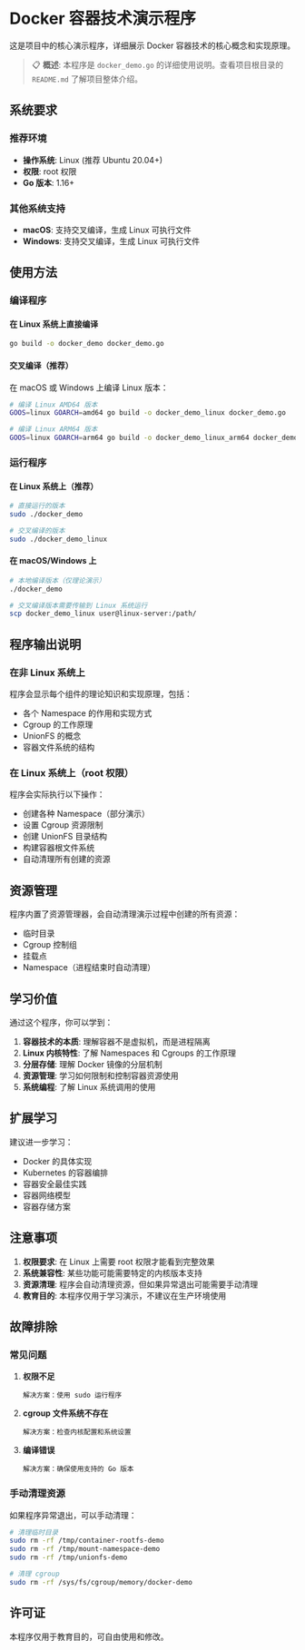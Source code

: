 # Docker 容器技术演示程序

这是项目中的核心演示程序，详细展示 Docker 容器技术的核心概念和实现原理。

> 📋 **概述**: 本程序是 `docker_demo.go` 的详细使用说明。查看项目根目录的 `README.md` 了解项目整体介绍。

## 系统要求

### 推荐环境
- **操作系统**: Linux (推荐 Ubuntu 20.04+)
- **权限**: root 权限
- **Go 版本**: 1.16+

### 其他系统支持
- **macOS**: 支持交叉编译，生成 Linux 可执行文件
- **Windows**: 支持交叉编译，生成 Linux 可执行文件

## 使用方法

### 编译程序

#### 在 Linux 系统上直接编译
```bash
go build -o docker_demo docker_demo.go
```

#### 交叉编译（推荐）
在 macOS 或 Windows 上编译 Linux 版本：
```bash
# 编译 Linux AMD64 版本
GOOS=linux GOARCH=amd64 go build -o docker_demo_linux docker_demo.go

# 编译 Linux ARM64 版本
GOOS=linux GOARCH=arm64 go build -o docker_demo_linux_arm64 docker_demo.go
```

### 运行程序

#### 在 Linux 系统上（推荐）
```bash
# 直接运行的版本
sudo ./docker_demo

# 交叉编译的版本
sudo ./docker_demo_linux
```

#### 在 macOS/Windows 上
```bash
# 本地编译版本（仅理论演示）
./docker_demo

# 交叉编译版本需要传输到 Linux 系统运行
scp docker_demo_linux user@linux-server:/path/
```

## 程序输出说明

### 在非 Linux 系统上
程序会显示每个组件的理论知识和实现原理，包括：
- 各个 Namespace 的作用和实现方式
- Cgroup 的工作原理
- UnionFS 的概念
- 容器文件系统的结构

### 在 Linux 系统上（root 权限）
程序会实际执行以下操作：
- 创建各种 Namespace（部分演示）
- 设置 Cgroup 资源限制
- 创建 UnionFS 目录结构
- 构建容器根文件系统
- 自动清理所有创建的资源

## 资源管理

程序内置了资源管理器，会自动清理演示过程中创建的所有资源：
- 临时目录
- Cgroup 控制组
- 挂载点
- Namespace（进程结束时自动清理）

## 学习价值

通过这个程序，你可以学到：

1. **容器技术的本质**: 理解容器不是虚拟机，而是进程隔离
2. **Linux 内核特性**: 了解 Namespaces 和 Cgroups 的工作原理
3. **分层存储**: 理解 Docker 镜像的分层机制
4. **资源管理**: 学习如何限制和控制容器资源使用
5. **系统编程**: 了解 Linux 系统调用的使用

## 扩展学习

建议进一步学习：
- Docker 的具体实现
- Kubernetes 的容器编排
- 容器安全最佳实践
- 容器网络模型
- 容器存储方案

## 注意事项

1. **权限要求**: 在 Linux 上需要 root 权限才能看到完整效果
2. **系统兼容性**: 某些功能可能需要特定的内核版本支持
3. **资源清理**: 程序会自动清理资源，但如果异常退出可能需要手动清理
4. **教育目的**: 本程序仅用于学习演示，不建议在生产环境使用

## 故障排除

### 常见问题

1. **权限不足**
   ```
   解决方案：使用 sudo 运行程序
   ```

2. **cgroup 文件系统不存在**
   ```
   解决方案：检查内核配置和系统设置
   ```

3. **编译错误**
   ```
   解决方案：确保使用支持的 Go 版本
   ```

### 手动清理资源
如果程序异常退出，可以手动清理：
```bash
# 清理临时目录
sudo rm -rf /tmp/container-rootfs-demo
sudo rm -rf /tmp/mount-namespace-demo
sudo rm -rf /tmp/unionfs-demo

# 清理 cgroup
sudo rm -rf /sys/fs/cgroup/memory/docker-demo
```

## 许可证

本程序仅用于教育目的，可自由使用和修改。
